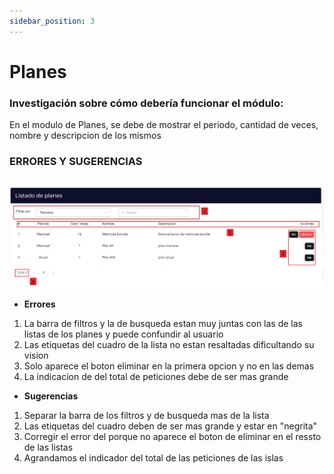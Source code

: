 ```yaml
---
sidebar_position: 3
---
```


# Planes

### Investigación sobre cómo debería funcionar el módulo:

En el modulo de Planes, se debe de mostrar el periodo, cantidad de veces, 
nombre y descripcion de los mismos

### ERRORES Y SUGERENCIAS

![Lista_plan](./imgn/lista_plan.png)

- **Errores**

1. La barra de filtros y la de busqueda estan muy juntas con las de las listas 
de los planes y puede confundir al usuario
2. Las etiquetas del cuadro de la lista no estan resaltadas dificultando su vision 
3. Solo aparece el boton eliminar en la primera opcion y no en las demas 
4. La indicacion de del total de peticiones debe de ser mas grande

- **Sugerencias**

1. Separar la barra de los filtros y de busqueda mas de la lista
2. Las etiquetas del cuadro deben de ser mas grande y estar en "negrita"
3. Corregir el error del porque no aparece el boton de eliminar en el ressto
de las listas
4. Agrandamos el indicador del total de las peticiones de las islas
